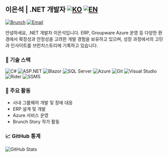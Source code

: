 ## 이은석 | .NET 개발자 [![KO](https://img.shields.io/badge/README-KR-brightgreen?style=flat-square)](./README.md) [![EN](https://img.shields.io/badge/README-US-blue?style=flat-square)](./README.us.md) 

[![Brunch](https://img.shields.io/badge/Brunch-@iamia-orange?style=flat&logo=blogger&logoColor=white)](https://brunch.co.kr/@iamia)
[![Email](https://img.shields.io/badge/Email-@defiling7569-informational?style=flat&logo=gmail&logoColor=white)](mailto:defiling7569@buildvision.co.kr)

안녕하세요, .NET 개발자 이은석입니다. ERP, Groupware Azure 운영 등 다양한 환경에서 확장성과 안정성을 고려한 개발 경험을 보유하고 있으며, 성장 과정에서의 고민과 인사이트를 브런치스토리에 기록하고 있습니다.


### 🔧 기술 스택

![C#](https://img.shields.io/badge/C%23-239120?style=flat&logo=c-sharp&logoColor=white)
![ASP.NET](https://img.shields.io/badge/ASP.NET-512BD4?style=flat&logo=.net&logoColor=white)
![Blazor](https://img.shields.io/badge/Blazor-512BD4?style=flat&logo=blazor&logoColor=white)
![SQL Server](https://img.shields.io/badge/SQL%20Server-CC2927?style=flat&logo=microsoftsqlserver&logoColor=white)
![Azure](https://img.shields.io/badge/Azure-0078D4?style=flat&logo=microsoftazure&logoColor=white)
![Git](https://img.shields.io/badge/Git-F05032?style=flat&logo=git&logoColor=white)
![Visual Studio](https://img.shields.io/badge/Visual_Studio-5C2D91?style=flat&logo=visualstudio&logoColor=white)
![Rider](https://img.shields.io/badge/Rider-000000?style=flat&logo=jetbrains&logoColor=white)
![SSMS](https://img.shields.io/badge/SSMS-CC2927?style=flat&logo=microsoftsqlserver&logoColor=white)


### 📌 주요 활동

- 사내 그룹웨어 개발 및 장애 대응  
- ERP 설계 및 개발
- Azure 서비스 운영  
- Brunch Story 작가 활동
  

### 📈 GitHub 통계

![GitHub Stats](https://github-readme-stats.vercel.app/api?username=myfavoritecolorisyou&show_icons=true&theme=onedark)
